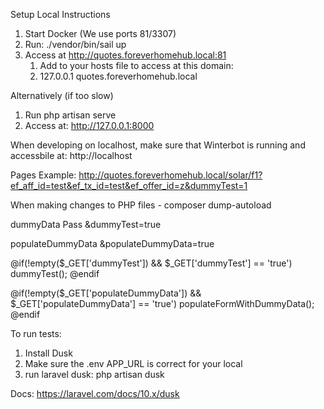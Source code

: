 Setup Local Instructions

1. Start Docker (We use ports 81/3307)
2. Run: ./vendor/bin/sail up
3. Access at http://quotes.foreverhomehub.local:81
   1. Add to your hosts file to access at this domain:
   2. 127.0.0.1 quotes.foreverhomehub.local

Alternatively (if too slow)
1. Run php artisan serve
2. Access at: http://127.0.0.1:8000

When developing on localhost, make sure that Winterbot is running and accessbile at: 
http://localhost

Pages Example:
http://quotes.foreverhomehub.local/solar/f1?ef_aff_id=test&ef_tx_id=test&ef_offer_id=z&dummyTest=1

When making changes to PHP files -
composer dump-autoload

dummyData 
Pass &dummyTest=true 

populateDummyData
&populateDummyData=true

@if(!empty($_GET['dummyTest']) && $_GET['dummyTest'] == 'true')
    dummyTest();
@endif

@if(!empty($_GET['populateDummyData']) && $_GET['populateDummyData'] == 'true')
    populateFormWithDummyData();
@endif


To run tests: 
1. Install Dusk
2. Make sure the .env APP_URL is correct for your local
3. run laravel dusk: php artisan dusk

Docs: https://laravel.com/docs/10.x/dusk
